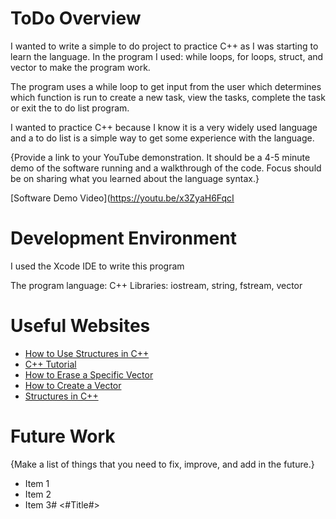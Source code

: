 # ToDo Overview

I wanted to write a simple to do project to practice C++ as I was starting to learn the language. In the program I used: while loops, for loops, struct, and vector to make the program work. 

The program uses a while loop to get input from the user which determines which function is run to create a new task, view the tasks, complete the task or exit the to do list program. 

I wanted to practice C++ because I know it is a very widely used language and a to do list is a simple way to get some experience with the language. 

{Provide a link to your YouTube demonstration.  It should be a 4-5 minute demo of the software running and a walkthrough of the code.  Focus should be on sharing what you learned about the language syntax.}

[Software Demo Video](https://youtu.be/x3ZyaH6FqcI

# Development Environment

I used the Xcode IDE to write this program

The program language: C++
Libraries: iostream, string, fstream, vector

# Useful Websites

* [How to Use Structures in C++](https://www.programiz.com/cpp-programming/structure#:~:text=The%20struct%20keyword%20defines%20a,int%20age%3B%20float%20salary%3B%20%7D%3B)
* [C++ Tutorial](https://www.youtube.com/watch?v=vLnPwxZdW4Y&t=12943s)
* [How to Erase a Specific Vector](https://linuxhint.com/remove-specific-element-vector-cpp/)
* [How to Create a Vector](https://linuxhint.com/create-vector-structs-cpp/)
* [Structures in C++](https://www.programiz.com/cpp-programming/structure#:~:text=The%20struct%20keyword%20defines%20a,int%20age%3B%20float%20salary%3B%20%7D%3B)

# Future Work

{Make a list of things that you need to fix, improve, and add in the future.}
* Item 1
* Item 2
* Item 3#  <#Title#>

